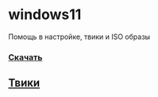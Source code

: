 # windows11
Помощь в настройке, твики и ISO образы
### [Скачать](https://github.com/windows11help/windows11/archive/refs/heads/main.zip)
## [Твики](https://github.com/windows11help/windows11/tree/main/%D0%A2%D0%B2%D0%B8%D0%BA%D0%B8)
